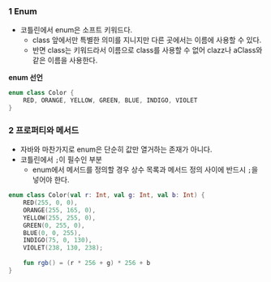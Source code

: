 ### 1 Enum

- 코틀린에서 enum은 소프트 키워드다.
	- class 앞에서만 특별한 의미를 지니지만 다른 곳에서는 이름에 사용할 수 있다.
	- 반면 class는 키워드라서 이름으로 class를 사용할 수 없어 clazz나 aClass와 같은 이름을 사용한다.

	
**enum 선언**

```kotlin
enum class Color {
    RED, ORANGE, YELLOW, GREEN, BLUE, INDIGO, VIOLET
}
```



### 2 프로퍼티와 메서드

- 자바와 마찬가지로 enum은 단순히 값만 열거하는 존재가 아니다.
- 코틀린에서 `;`이 필수인 부분
	- enum에서 메서드를 정의할 경우 상수 목록과 메서드 정의 사이에 반드시 `;`을 넣어야 한다.

```kotlin
enum class Color(val r: Int, val g: Int, val b: Int) {
    RED(255, 0, 0),
    ORANGE(255, 165, 0),
    YELLOW(255, 255, 0),
    GREEN(0, 255, 0),
    BLUE(0, 0, 255),
    INDIGO(75, 0, 130),
    VIOLET(238, 130, 238);
    
    fun rgb() = (r * 256 + g) * 256 + b
}
```
